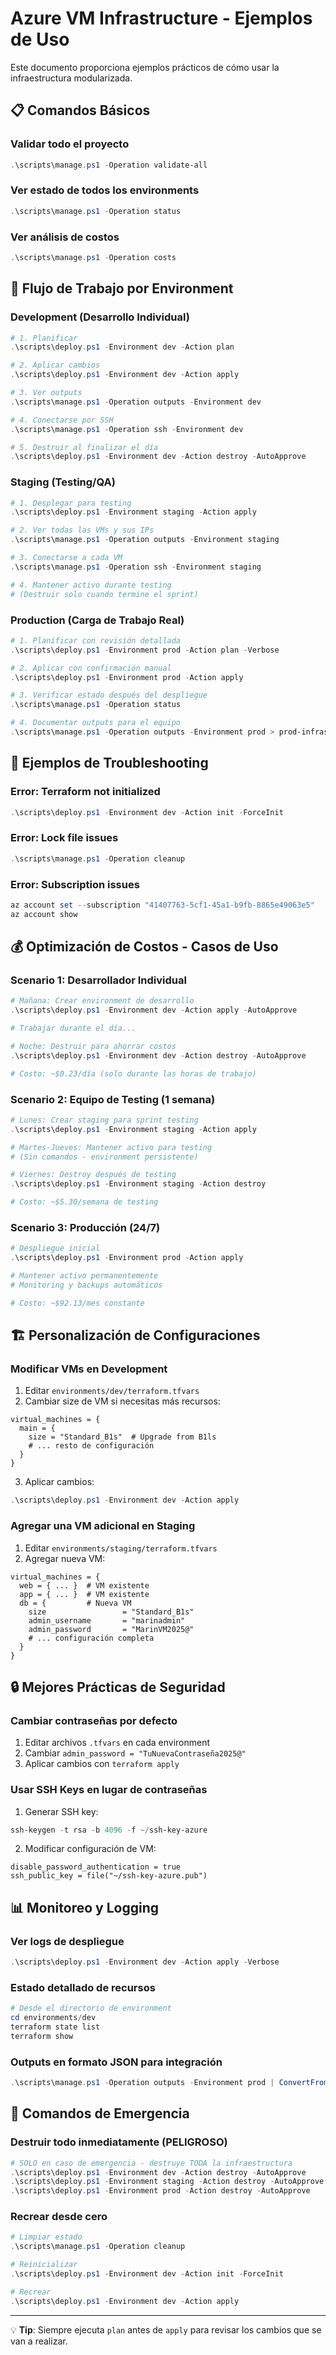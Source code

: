 # Azure VM Infrastructure - Ejemplos de Uso

Este documento proporciona ejemplos prácticos de cómo usar la infraestructura modularizada.

## 📋 Comandos Básicos

### Validar todo el proyecto

```powershell
.\scripts\manage.ps1 -Operation validate-all
```

### Ver estado de todos los environments

```powershell
.\scripts\manage.ps1 -Operation status
```

### Ver análisis de costos

```powershell
.\scripts\manage.ps1 -Operation costs
```

## 🚀 Flujo de Trabajo por Environment

### Development (Desarrollo Individual)

```powershell
# 1. Planificar
.\scripts\deploy.ps1 -Environment dev -Action plan

# 2. Aplicar cambios
.\scripts\deploy.ps1 -Environment dev -Action apply

# 3. Ver outputs
.\scripts\manage.ps1 -Operation outputs -Environment dev

# 4. Conectarse por SSH
.\scripts\manage.ps1 -Operation ssh -Environment dev

# 5. Destruir al finalizar el día
.\scripts\deploy.ps1 -Environment dev -Action destroy -AutoApprove
```

### Staging (Testing/QA)

```powershell
# 1. Desplegar para testing
.\scripts\deploy.ps1 -Environment staging -Action apply

# 2. Ver todas las VMs y sus IPs
.\scripts\manage.ps1 -Operation outputs -Environment staging

# 3. Conectarse a cada VM
.\scripts\manage.ps1 -Operation ssh -Environment staging

# 4. Mantener activo durante testing
# (Destruir solo cuando termine el sprint)
```

### Production (Carga de Trabajo Real)

```powershell
# 1. Planificar con revisión detallada
.\scripts\deploy.ps1 -Environment prod -Action plan -Verbose

# 2. Aplicar con confirmación manual
.\scripts\deploy.ps1 -Environment prod -Action apply

# 3. Verificar estado después del despliegue
.\scripts\manage.ps1 -Operation status

# 4. Documentar outputs para el equipo
.\scripts\manage.ps1 -Operation outputs -Environment prod > prod-infrastructure.txt
```

## 🔧 Ejemplos de Troubleshooting

### Error: Terraform not initialized

```powershell
.\scripts\deploy.ps1 -Environment dev -Action init -ForceInit
```

### Error: Lock file issues

```powershell
.\scripts\manage.ps1 -Operation cleanup
```

### Error: Subscription issues

```powershell
az account set --subscription "41407763-5cf1-45a1-b9fb-8865e49063e5"
az account show
```

## 💰 Optimización de Costos - Casos de Uso

### Scenario 1: Desarrollador Individual

```powershell
# Mañana: Crear environment de desarrollo
.\scripts\deploy.ps1 -Environment dev -Action apply -AutoApprove

# Trabajar durante el día...

# Noche: Destruir para ahorrar costos
.\scripts\deploy.ps1 -Environment dev -Action destroy -AutoApprove

# Costo: ~$0.23/día (solo durante las horas de trabajo)
```

### Scenario 2: Equipo de Testing (1 semana)

```powershell
# Lunes: Crear staging para sprint testing
.\scripts\deploy.ps1 -Environment staging -Action apply

# Martes-Jueves: Mantener activo para testing
# (Sin comandos - environment persistente)

# Viernes: Destroy después de testing
.\scripts\deploy.ps1 -Environment staging -Action destroy

# Costo: ~$5.30/semana de testing
```

### Scenario 3: Producción (24/7)

```powershell
# Despliegue inicial
.\scripts\deploy.ps1 -Environment prod -Action apply

# Mantener activo permanentemente
# Monitoring y backups automáticos

# Costo: ~$92.13/mes constante
```

## 🏗️ Personalización de Configuraciones

### Modificar VMs en Development

1. Editar `environments/dev/terraform.tfvars`
2. Cambiar size de VM si necesitas más recursos:

```hcl
virtual_machines = {
  main = {
    size = "Standard_B1s"  # Upgrade from B1ls
    # ... resto de configuración
  }
}
```

3. Aplicar cambios:

```powershell
.\scripts\deploy.ps1 -Environment dev -Action apply
```

### Agregar una VM adicional en Staging

1. Editar `environments/staging/terraform.tfvars`
2. Agregar nueva VM:

```hcl
virtual_machines = {
  web = { ... }  # VM existente
  app = { ... }  # VM existente
  db = {         # Nueva VM
    size                 = "Standard_B1s"
    admin_username       = "marinadmin"
    admin_password       = "MarinVM2025@"
    # ... configuración completa
  }
}
```

## 🔒 Mejores Prácticas de Seguridad

### Cambiar contraseñas por defecto

1. Editar archivos `.tfvars` en cada environment
2. Cambiar `admin_password = "TuNuevaContraseña2025@"`
3. Aplicar cambios con `terraform apply`

### Usar SSH Keys en lugar de contraseñas

1. Generar SSH key:

```powershell
ssh-keygen -t rsa -b 4096 -f ~/ssh-key-azure
```

2. Modificar configuración de VM:

```hcl
disable_password_authentication = true
ssh_public_key = file("~/ssh-key-azure.pub")
```

## 📊 Monitoreo y Logging

### Ver logs de despliegue

```powershell
.\scripts\deploy.ps1 -Environment dev -Action apply -Verbose
```

### Estado detallado de recursos

```powershell
# Desde el directorio de environment
cd environments/dev
terraform state list
terraform show
```

### Outputs en formato JSON para integración

```powershell
.\scripts\manage.ps1 -Operation outputs -Environment prod | ConvertFrom-Json
```

## 🚨 Comandos de Emergencia

### Destruir todo inmediatamente (PELIGROSO)

```powershell
# SOLO en caso de emergencia - destruye TODA la infraestructura
.\scripts\deploy.ps1 -Environment dev -Action destroy -AutoApprove
.\scripts\deploy.ps1 -Environment staging -Action destroy -AutoApprove
.\scripts\deploy.ps1 -Environment prod -Action destroy -AutoApprove
```

### Recrear desde cero

```powershell
# Limpiar estado
.\scripts\manage.ps1 -Operation cleanup

# Reinicializar
.\scripts\deploy.ps1 -Environment dev -Action init -ForceInit

# Recrear
.\scripts\deploy.ps1 -Environment dev -Action apply
```

---

💡 **Tip**: Siempre ejecuta `plan` antes de `apply` para revisar los cambios que se van a realizar.
